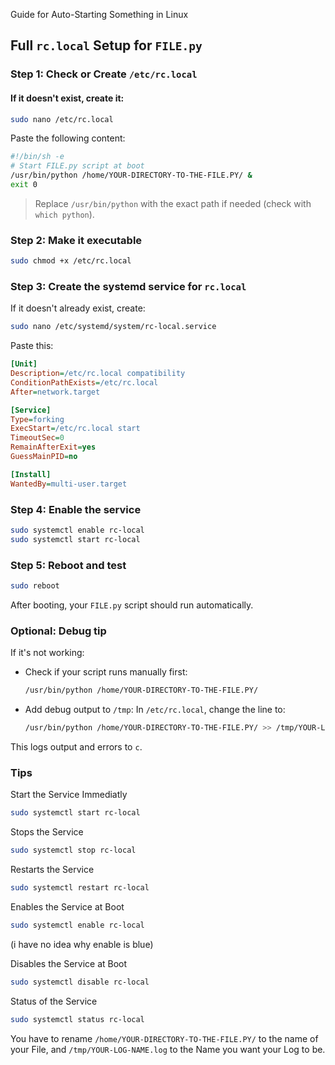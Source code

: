 Guide for Auto-Starting Something in Linux



##  Full `rc.local` Setup for `FILE.py`

###  Step 1: Check or Create `/etc/rc.local`

#### If it **doesn't exist**, create it:

```bash
sudo nano /etc/rc.local
```

Paste the following content:

```bash
#!/bin/sh -e
# Start FILE.py script at boot
/usr/bin/python /home/YOUR-DIRECTORY-TO-THE-FILE.PY/ &
exit 0
```

> Replace `/usr/bin/python` with the exact path if needed (check with `which python`).



###  Step 2: Make it executable

```bash
sudo chmod +x /etc/rc.local
```



###  Step 3: Create the systemd service for `rc.local`

If it doesn't already exist, create:

```bash
sudo nano /etc/systemd/system/rc-local.service
```

Paste this:

```ini
[Unit]
Description=/etc/rc.local compatibility
ConditionPathExists=/etc/rc.local
After=network.target

[Service]
Type=forking
ExecStart=/etc/rc.local start
TimeoutSec=0
RemainAfterExit=yes
GuessMainPID=no

[Install]
WantedBy=multi-user.target
```



###  Step 4: Enable the service

```bash
sudo systemctl enable rc-local
sudo systemctl start rc-local
```



###  Step 5: Reboot and test

```bash
sudo reboot
```

After booting, your `FILE.py` script should run automatically.



###  Optional: Debug tip

If it's not working:

* Check if your script runs manually first:

  ```bash
  /usr/bin/python /home/YOUR-DIRECTORY-TO-THE-FILE.PY/
  ```

* Add debug output to `/tmp`:
  In `/etc/rc.local`, change the line to:

  ```bash
  /usr/bin/python /home/YOUR-DIRECTORY-TO-THE-FILE.PY/ >> /tmp/YOUR-LOG-NAME.log 2>&1 &
  ```

This logs output and errors to `c`.

###  Tips


  Start the Service Immediatly
  ```bash  	
sudo systemctl start rc-local
  ```

  Stops the Service 
  ```bash  	
sudo systemctl stop rc-local
  ```

  Restarts the Service 
  ```bash  	
sudo systemctl restart rc-local
  ```

  Enables the Service at Boot
  ```bash  	
sudo systemctl enable rc-local
  ```
 (i have no idea why enable is blue)
 
  Disables the Service at Boot
  ```bash  	
sudo systemctl disable rc-local
  ```

  Status of the Service
  ```bash  	
sudo systemctl status rc-local
  ```


You have to rename ``` /home/YOUR-DIRECTORY-TO-THE-FILE.PY/ ``` to the name of your File, and ``` /tmp/YOUR-LOG-NAME.log ``` to the Name you want your Log to be.
